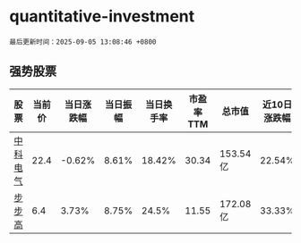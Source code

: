 # quantitative-investment

`最后更新时间：2025-09-05 13:08:46 +0800`

## 强势股票

|股票|当前价|当日涨跌幅|当日振幅|当日换手率|市盈率TTM|总市值|近10日涨跌幅|
|----|----|----|----|----|----|----|----|
|[中科电气](https://xueqiu.com/S/SZ300035)|22.4|-0.62%|8.61%|18.42%|30.34|153.54亿|22.54%|
|[步步高](https://xueqiu.com/S/SZ002251)|6.4|3.73%|8.75%|24.5%|11.55|172.08亿|33.33%|
